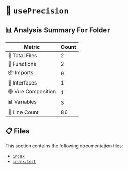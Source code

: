 # 📁 `usePrecision`

## 📊 Analysis Summary For Folder

| Metric | Count |
|--------|-------|
| 📁 Total Files | 2 |
| 🔧 Functions | 2 |
| 📦 Imports | 9 |
| 📐 Interfaces | 1 |
| 🟢 Vue Composition | 1 |
| 📊 Variables | 3 |
| 🔢 Line Count | 86 |


## 📋 Files

This section contains the following documentation files:

- [`index`](./index.md)
- [`index.test`](./index.test.md)